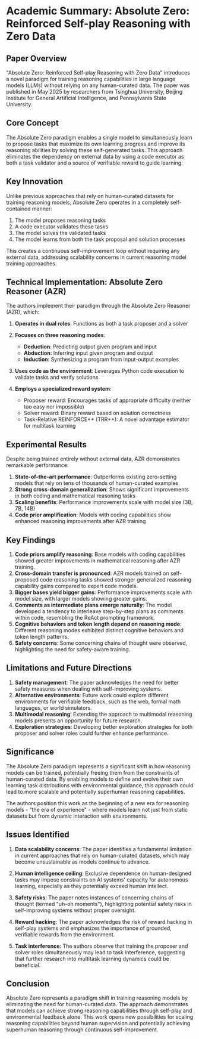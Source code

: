 # Academic Summary: Absolute Zero: Reinforced Self-play Reasoning with Zero Data

## Paper Overview

"Absolute Zero: Reinforced Self-play Reasoning with Zero Data" introduces a novel paradigm for training reasoning capabilities in large language models (LLMs) without relying on any human-curated data. The paper was published in May 2025 by researchers from Tsinghua University, Beijing Institute for General Artificial Intelligence, and Pennsylvania State University.

## Core Concept

The Absolute Zero paradigm enables a single model to simultaneously learn to propose tasks that maximize its own learning progress and improve its reasoning abilities by solving these self-generated tasks. This approach eliminates the dependency on external data by using a code executor as both a task validator and a source of verifiable reward to guide learning.

## Key Innovation

Unlike previous approaches that rely on human-curated datasets for training reasoning models, Absolute Zero operates in a completely self-contained manner:

1. The model proposes reasoning tasks
2. A code executor validates these tasks
3. The model solves the validated tasks
4. The model learns from both the task proposal and solution processes

This creates a continuous self-improvement loop without requiring any external data, addressing scalability concerns in current reasoning model training approaches.

## Technical Implementation: Absolute Zero Reasoner (AZR)

The authors implement their paradigm through the Absolute Zero Reasoner (AZR), which:

1. **Operates in dual roles**: Functions as both a task proposer and a solver
2. **Focuses on three reasoning modes**:
   - **Deduction**: Predicting output given program and input
   - **Abduction**: Inferring input given program and output
   - **Induction**: Synthesizing a program from input-output examples

3. **Uses code as the environment**: Leverages Python code execution to validate tasks and verify solutions
4. **Employs a specialized reward system**:
   - Proposer reward: Encourages tasks of appropriate difficulty (neither too easy nor impossible)
   - Solver reward: Binary reward based on solution correctness
   - Task-Relative REINFORCE++ (TRR++): A novel advantage estimator for multitask learning

## Experimental Results

Despite being trained entirely without external data, AZR demonstrates remarkable performance:

1. **State-of-the-art performance**: Outperforms existing zero-setting models that rely on tens of thousands of human-curated examples
2. **Strong cross-domain generalization**: Shows significant improvements in both coding and mathematical reasoning tasks
3. **Scaling benefits**: Performance improvements scale with model size (3B, 7B, 14B)
4. **Code prior amplification**: Models with coding capabilities show enhanced reasoning improvements after AZR training

## Key Findings

1. **Code priors amplify reasoning**: Base models with coding capabilities showed greater improvements in mathematical reasoning after AZR training.
2. **Cross-domain transfer is pronounced**: AZR models trained on self-proposed code reasoning tasks showed stronger generalized reasoning capability gains compared to expert code models.
3. **Bigger bases yield bigger gains**: Performance improvements scale with model size, with larger models showing greater gains.
4. **Comments as intermediate plans emerge naturally**: The model developed a tendency to interleave step-by-step plans as comments within code, resembling the ReAct prompting framework.
5. **Cognitive behaviors and token length depend on reasoning mode**: Different reasoning modes exhibited distinct cognitive behaviors and token length patterns.
6. **Safety concerns**: Some concerning chains of thought were observed, highlighting the need for safety-aware training.

## Limitations and Future Directions

1. **Safety management**: The paper acknowledges the need for better safety measures when dealing with self-improving systems.
2. **Alternative environments**: Future work could explore different environments for verifiable feedback, such as the web, formal math languages, or world simulators.
3. **Multimodal reasoning**: Extending the approach to multimodal reasoning models presents an opportunity for future research.
4. **Exploration strategies**: Developing better exploration strategies for both proposer and solver roles could further enhance performance.

## Significance

The Absolute Zero paradigm represents a significant shift in how reasoning models can be trained, potentially freeing them from the constraints of human-curated data. By enabling models to define and evolve their own learning task distributions with environmental guidance, this approach could lead to more scalable and potentially superhuman reasoning capabilities.

The authors position this work as the beginning of a new era for reasoning models - "the era of experience" - where models learn not just from static datasets but from dynamic interaction with environments.

## Issues Identified

1. **Data scalability concerns**: The paper identifies a fundamental limitation in current approaches that rely on human-curated datasets, which may become unsustainable as models continue to advance.

2. **Human intelligence ceiling**: Exclusive dependence on human-designed tasks may impose constraints on AI systems' capacity for autonomous learning, especially as they potentially exceed human intellect.

3. **Safety risks**: The paper notes instances of concerning chains of thought (termed "uh-oh moments"), highlighting potential safety risks in self-improving systems without proper oversight.

4. **Reward hacking**: The paper acknowledges the risk of reward hacking in self-play systems and emphasizes the importance of grounded, verifiable rewards from the environment.

5. **Task interference**: The authors observe that training the proposer and solver roles simultaneously may lead to task interference, suggesting that further research into multitask learning dynamics could be beneficial.

## Conclusion

Absolute Zero represents a paradigm shift in training reasoning models by eliminating the need for human-curated data. The approach demonstrates that models can achieve strong reasoning capabilities through self-play and environmental feedback alone. This work opens new possibilities for scaling reasoning capabilities beyond human supervision and potentially achieving superhuman reasoning through continuous self-improvement.
